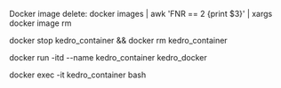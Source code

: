 Docker image delete:
docker images | awk 'FNR == 2 {print $3}' | xargs docker image rm

docker stop kedro_container && docker rm kedro_container

docker run -itd --name kedro_container kedro_docker

docker exec -it kedro_container bash
